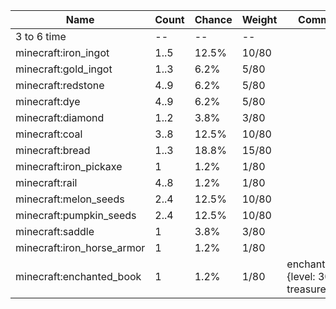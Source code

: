 | Name                       | Count | Chance | Weight | Comment                                   |
| -------------------------- | ----- | ------ | ------ | ----------------------------------------- |
| 3 to 6 time                |    -- |     -- |     -- |                                           |
| minecraft:iron_ingot       |  1..5 |  12.5% |  10/80 |                                           |
| minecraft:gold_ingot       |  1..3 |   6.2% |   5/80 |                                           |
| minecraft:redstone         |  4..9 |   6.2% |   5/80 |                                           |
| minecraft:dye              |  4..9 |   6.2% |   5/80 |                                           |
| minecraft:diamond          |  1..2 |   3.8% |   3/80 |                                           |
| minecraft:coal             |  3..8 |  12.5% |  10/80 |                                           |
| minecraft:bread            |  1..3 |  18.8% |  15/80 |                                           |
| minecraft:iron_pickaxe     |     1 |   1.2% |   1/80 |                                           |
| minecraft:rail             |  4..8 |   1.2% |   1/80 |                                           |
| minecraft:melon_seeds      |  2..4 |  12.5% |  10/80 |                                           |
| minecraft:pumpkin_seeds    |  2..4 |  12.5% |  10/80 |                                           |
| minecraft:saddle           |     1 |   3.8% |   3/80 |                                           |
| minecraft:iron_horse_armor |     1 |   1.2% |   1/80 |                                           |
| minecraft:enchanted_book   |     1 |   1.2% |   1/80 | enchantments: {level: 30, treasure: true} |